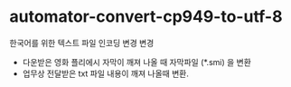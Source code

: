 # automator-convert-cp949-to-utf-8

한국어를 위한 텍스트 파일 인코딩 변경 변경

- 다운받은 영화 플리에시 자막이 깨져 나올 때 자막파일 (*.smi) 을 변환
- 업무상 전달받은 txt 파일 내용이 깨져 나올때 변환.

